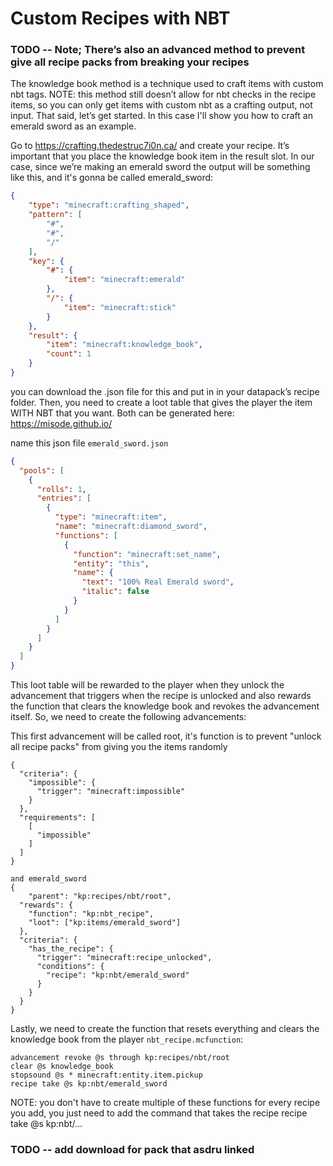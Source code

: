 # Custom Recipes with NBT

### TODO -- Note; There’s also an advanced method to prevent give all recipe packs from breaking your recipes

The knowledge book method is a technique used to craft items with custom nbt tags. 
NOTE: this method still doesn’t allow for nbt checks in the recipe items, so you 
can only get items with custom nbt as a crafting output, not input. That said, 
let’s get started. In this case I'll show you how to craft an emerald sword as an 
example.

Go to https://crafting.thedestruc7i0n.ca/ and create your recipe. It’s important 
that you place the knowledge book item in the result slot. In our case, since we’re 
making an emerald sword the output will be something like this, and it's gonna be 
called emerald_sword:
```json
{
    "type": "minecraft:crafting_shaped",
    "pattern": [
        "#",
        "#",
        "/"
    ],
    "key": {
        "#": {
            "item": "minecraft:emerald"
        },
        "/": {
            "item": "minecraft:stick"
        }
    },
    "result": {
        "item": "minecraft:knowledge_book",
        "count": 1
    }
}
```

you can download the .json file for this and put in in your datapack’s recipe folder.
Then, you need to create a loot table that gives the player the item WITH NBT that 
you want. Both can be generated here: https://misode.github.io/

name this json file `emerald_sword.json`
```json
{
  "pools": [
    {
      "rolls": 1,
      "entries": [
        {
          "type": "minecraft:item",
          "name": "minecraft:diamond_sword",
          "functions": [
            {
              "function": "minecraft:set_name",
              "entity": "this",
              "name": {
                "text": "100% Real Emerald sword",
                "italic": false
              }
            }
          ]
        }
      ]
    }
  ]
}
```
This loot table will be rewarded to the player when they unlock the advancement 
that triggers when the recipe is unlocked and also rewards the function that 
clears the knowledge book and revokes the advancement itself. So, we need to 
create the following advancements:

This first advancement will be called root, it's function is to prevent 
"unlock all recipe packs" from giving you the items randomly
```
{
  "criteria": {
    "impossible": {
      "trigger": "minecraft:impossible"
    }
  },
  "requirements": [
    [
      "impossible"
    ]
  ]
}

and emerald_sword
{
    "parent": "kp:recipes/nbt/root",
  "rewards": {
    "function": "kp:nbt_recipe",
    "loot": ["kp:items/emerald_sword"]
  },
  "criteria": {
    "has_the_recipe": {
      "trigger": "minecraft:recipe_unlocked",
      "conditions": {
        "recipe": "kp:nbt/emerald_sword"
      }
    }
  }
}
```

Lastly, we need to create the function that resets everything and clears the 
knowledge book from the player
`nbt_recipe.mcfunction`:
```mcfunction
advancement revoke @s through kp:recipes/nbt/root
clear @s knowledge_book
stopsound @s * minecraft:entity.item.pickup
recipe take @s kp:nbt/emerald_sword
```

NOTE: you don't have to create multiple of these functions for every recipe you
add, you just need to add the command that takes the recipe recipe take @s kp:nbt/...

### TODO --  add download for pack that asdru linked
